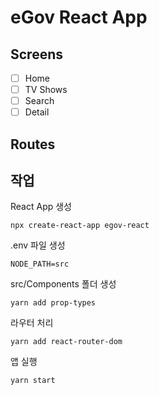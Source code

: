 # eGov React App

## Screens

- [ ] Home
- [ ] TV Shows
- [ ] Search
- [ ] Detail

## Routes

## 작업
React App 생성

``` 
npx create-react-app egov-react
``` 

.env 파일 생성

``` 
NODE_PATH=src
```

src/Components 폴더 생성

``` 
yarn add prop-types
``` 

라우터 처리
```         
yarn add react-router-dom
``` 

앱 실행 
``` 
yarn start
``` 

